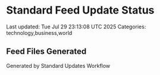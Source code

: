 # Standard Feed Update Status
Last updated: Tue Jul 29 23:13:08 UTC 2025
Categories: technology,business,world

## Feed Files Generated

Generated by Standard Updates Workflow
